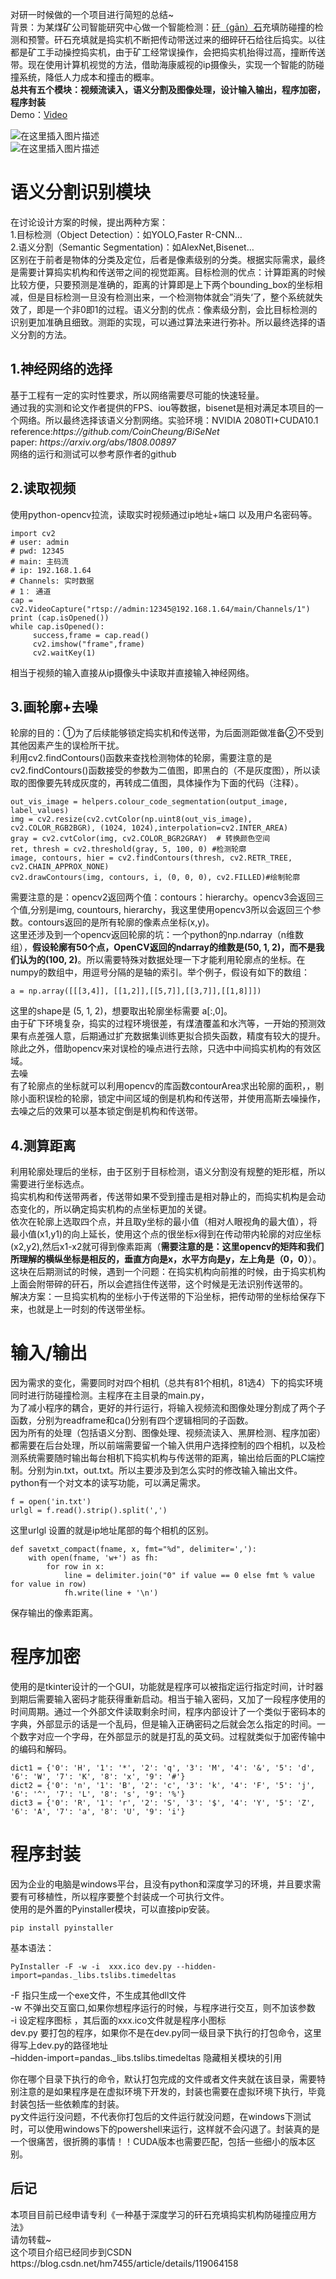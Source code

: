 <!DOCTYPE html>
<html>

<body class="stackedit">
  <div class="stackedit__html"><p>对研一时候做的一个项目进行简短的总结~<br>
背景：为某煤矿公司智能研究中心做一个智能检测：<a href="https://baike.baidu.com/item/%E7%9F%B8%E7%9F%B3/2192577?fr=aladdin">矸（gān）石</a>充填防碰撞的检测和预警。矸石充填就是捣实机不断把传动带送过来的细碎矸石给往后捣实。以往都是矿工手动操控捣实机，由于矿工经常误操作，会把捣实机抬得过高，撞断传送带。现在使用计算机视觉的方法，借助海康威视的ip摄像头，实现一个智能的防碰撞系统，降低人力成本和撞击的概率。<br>
<strong>总共有五个模块：视频流读入，语义分割及图像处理，设计输入输出，程序加密，程序封装</strong><br>
Demo：<a href="https://www.bilibili.com/video/BV1z44y1B7RH/">Video</a></p>
<p><img src="https://img-blog.csdnimg.cn/7d9d4644b8964db9985735df75f9da0a.png?x-oss-process=image/watermark,type_ZmFuZ3poZW5naGVpdGk,shadow_10,text_aHR0cHM6Ly9ibG9nLmNzZG4ubmV0L2htNzQ1NQ==,size_16,color_FFFFFF,t_70#pic_center" alt="在这里插入图片描述"><br>
<img src="https://img-blog.csdnimg.cn/b1933a0e77134887a75ddbda790b43d1.png?x-oss-process=image/watermark,type_ZmFuZ3poZW5naGVpdGk,shadow_10,text_aHR0cHM6Ly9ibG9nLmNzZG4ubmV0L2htNzQ1NQ==,size_16,color_FFFFFF,t_70#pic_center" alt="在这里插入图片描述"></p>
<h1><a id="_8"></a>语义分割识别模块</h1>
<p>在讨论设计方案的时候，提出两种方案：<br>
1.目标检测（Object Detection）：如YOLO,Faster R-CNN…<br>
2.语义分割（Semantic Segmentation)：如AlexNet,Bisenet…<br>
区别在于前者是物体的分类及定位，后者是像素级别的分类。根据实际需求，最终是需要计算捣实机构和传送带之间的视觉距离。目标检测的优点：计算距离的时候比较方便，只要预测是准确的，距离的计算即是上下两个bounding_box的坐标相减，但是目标检测一旦没有检测出来，一个检测物体就会”消失‘了，整个系统就失效了，即是一个非0即1的过程。语义分割的优点：像素级分割，会比目标检测的识别更加准确且细致。测距的实现，可以通过算法来进行弥补。所以最终选择的语义分割的方法。</p>
<h2><a id="1_14"></a>1.神经网络的选择</h2>
<p>基于工程有一定的实时性要求，所以网络需要尽可能的快速轻量。<br>
通过我的实测和论文作者提供的FPS、iou等数据，bisenet是相对满足本项目的一个网络。所以最终选择该语义分割网络。实验环境：NVIDIA 2080TI+CUDA10.1<br>
reference:<em>https://github.com/CoinCheung/BiSeNet</em><br>
paper: <em>https://arxiv.org/abs/1808.00897</em><br>
网络的运行和测试可以参考原作者的github</p>
<h2><a id="2_20"></a>2.读取视频</h2>
<p>使用python-opencv拉流，读取实时视频通过ip地址+端口 以及用户名密码等。</p>
<pre><code class="prism language-python"><span class="token keyword">import</span> cv2
<span class="token comment"># user: admin</span>
<span class="token comment"># pwd: 12345</span>
<span class="token comment"># main: 主码流</span>
<span class="token comment"># ip: 192.168.1.64</span>
<span class="token comment"># Channels: 实时数据</span>
<span class="token comment"># 1： 通道</span>
cap <span class="token operator">=</span> cv2<span class="token punctuation">.</span>VideoCapture<span class="token punctuation">(</span><span class="token string">"rtsp://admin:12345@192.168.1.64/main/Channels/1"</span><span class="token punctuation">)</span>
<span class="token keyword">print</span> <span class="token punctuation">(</span>cap<span class="token punctuation">.</span>isOpened<span class="token punctuation">(</span><span class="token punctuation">)</span><span class="token punctuation">)</span>
<span class="token keyword">while</span> cap<span class="token punctuation">.</span>isOpened<span class="token punctuation">(</span><span class="token punctuation">)</span><span class="token punctuation">:</span>
	 success<span class="token punctuation">,</span>frame <span class="token operator">=</span> cap<span class="token punctuation">.</span>read<span class="token punctuation">(</span><span class="token punctuation">)</span>
	 cv2<span class="token punctuation">.</span>imshow<span class="token punctuation">(</span><span class="token string">"frame"</span><span class="token punctuation">,</span>frame<span class="token punctuation">)</span>
	 cv2<span class="token punctuation">.</span>waitKey<span class="token punctuation">(</span><span class="token number">1</span><span class="token punctuation">)</span>
</code></pre>
<p>相当于视频的输入直接从ip摄像头中读取并直接输入神经网络。</p>
<h2><a id="3_40"></a>3.画轮廓+去噪</h2>
<p>轮廓的目的：①为了后续能够锁定捣实机和传送带，为后面测距做准备②不受到其他因素产生的误检所干扰。<br>
利用cv2.findContours()函数来查找检测物体的轮廓，需要注意的是cv2.findContours()函数接受的参数为二值图，即黑白的（不是灰度图），所以读取的图像要先转成灰度的，再转成二值图，具体操作为下面的代码（注释）。</p>
<pre><code class="prism language-python">out_vis_image <span class="token operator">=</span> helpers<span class="token punctuation">.</span>colour_code_segmentation<span class="token punctuation">(</span>output_image<span class="token punctuation">,</span> label_values<span class="token punctuation">)</span>
img <span class="token operator">=</span> cv2<span class="token punctuation">.</span>resize<span class="token punctuation">(</span>cv2<span class="token punctuation">.</span>cvtColor<span class="token punctuation">(</span>np<span class="token punctuation">.</span>uint8<span class="token punctuation">(</span>out_vis_image<span class="token punctuation">)</span><span class="token punctuation">,</span> cv2<span class="token punctuation">.</span>COLOR_RGB2BGR<span class="token punctuation">)</span><span class="token punctuation">,</span> <span class="token punctuation">(</span><span class="token number">1024</span><span class="token punctuation">,</span> <span class="token number">1024</span><span class="token punctuation">)</span><span class="token punctuation">,</span>interpolation<span class="token operator">=</span>cv2<span class="token punctuation">.</span>INTER_AREA<span class="token punctuation">)</span>
gray <span class="token operator">=</span> cv2<span class="token punctuation">.</span>cvtColor<span class="token punctuation">(</span>img<span class="token punctuation">,</span> cv2<span class="token punctuation">.</span>COLOR_BGR2GRAY<span class="token punctuation">)</span>  <span class="token comment"># 转换颜色空间</span>
ret<span class="token punctuation">,</span> thresh <span class="token operator">=</span> cv2<span class="token punctuation">.</span>threshold<span class="token punctuation">(</span>gray<span class="token punctuation">,</span> <span class="token number">5</span><span class="token punctuation">,</span> <span class="token number">100</span><span class="token punctuation">,</span> <span class="token number">0</span><span class="token punctuation">)</span> <span class="token comment">#检测轮廓</span>
image<span class="token punctuation">,</span> contours<span class="token punctuation">,</span> hier <span class="token operator">=</span> cv2<span class="token punctuation">.</span>findContours<span class="token punctuation">(</span>thresh<span class="token punctuation">,</span> cv2<span class="token punctuation">.</span>RETR_TREE<span class="token punctuation">,</span> cv2<span class="token punctuation">.</span>CHAIN_APPROX_NONE<span class="token punctuation">)</span>
cv2<span class="token punctuation">.</span>drawContours<span class="token punctuation">(</span>img<span class="token punctuation">,</span> contours<span class="token punctuation">,</span> i<span class="token punctuation">,</span> <span class="token punctuation">(</span><span class="token number">0</span><span class="token punctuation">,</span> <span class="token number">0</span><span class="token punctuation">,</span> <span class="token number">0</span><span class="token punctuation">)</span><span class="token punctuation">,</span> cv2<span class="token punctuation">.</span>FILLED<span class="token punctuation">)</span><span class="token comment">#绘制轮廓</span>
</code></pre>
<p>需要注意的是：opencv2返回两个值：contours：hierarchy。opencv3会返回三个值,分别是img, countours, hierarchy，我这里使用opencv3所以会返回三个参数。contours返回的是所有轮廓的像素点坐标(x,y)。<br>
这里还涉及到一个opencv返回轮廓的坑：一个python的np.ndarray（n维数组），<strong>假设轮廓有50个点，OpenCV返回的ndarray的维数是(50, 1, 2)，而不是我们认为的(100, 2)</strong>。所以需要特殊对数据处理一下才能利用轮廓点的坐标。在numpy的数组中，用逗号分隔的是轴的索引。举个例子，假设有如下的数组：</p>
<pre><code class="prism language-python">a <span class="token operator">=</span> np<span class="token punctuation">.</span>array<span class="token punctuation">(</span><span class="token punctuation">[</span><span class="token punctuation">[</span><span class="token punctuation">[</span><span class="token number">3</span><span class="token punctuation">,</span><span class="token number">4</span><span class="token punctuation">]</span><span class="token punctuation">]</span><span class="token punctuation">,</span> <span class="token punctuation">[</span><span class="token punctuation">[</span><span class="token number">1</span><span class="token punctuation">,</span><span class="token number">2</span><span class="token punctuation">]</span><span class="token punctuation">]</span><span class="token punctuation">,</span><span class="token punctuation">[</span><span class="token punctuation">[</span><span class="token number">5</span><span class="token punctuation">,</span><span class="token number">7</span><span class="token punctuation">]</span><span class="token punctuation">]</span><span class="token punctuation">,</span><span class="token punctuation">[</span><span class="token punctuation">[</span><span class="token number">3</span><span class="token punctuation">,</span><span class="token number">7</span><span class="token punctuation">]</span><span class="token punctuation">]</span><span class="token punctuation">,</span><span class="token punctuation">[</span><span class="token punctuation">[</span><span class="token number">1</span><span class="token punctuation">,</span><span class="token number">8</span><span class="token punctuation">]</span><span class="token punctuation">]</span><span class="token punctuation">]</span><span class="token punctuation">)</span> 
</code></pre>
<p>这里的shape是 (5, 1, 2)，想要取出轮廓坐标需要 a[:,0]。<br>
由于矿下环境复杂，捣实的过程环境很差，有煤渣覆盖和水汽等，一开始的预测效果有点差强人意，后期通过扩充数据集训练更拟合损失函数，精度有较大的提升。除此之外，借助opencv来对误检的噪点进行去除，只选中中间捣实机构的有效区域。<br>
去噪<br>
有了轮廓点的坐标就可以利用opencv的库函数contourArea求出轮廓的面积，，剔除小面积误检的轮廓，锁定中间区域的倒是机构和传送带，并使用高斯去噪操作，去噪之后的效果可以基本锁定倒是机构和传送带。</p>
<h2><a id="4_62"></a>4.测算距离</h2>
<p>利用轮廓处理后的坐标，由于区别于目标检测，语义分割没有规整的矩形框，所以需要进行坐标选点。<br>
捣实机构和传送带两者，传送带如果不受到撞击是相对静止的，而捣实机构是会动态变化的，所以确定捣实机构的点坐标更加的关键。<br>
依次在轮廓上选取四个点，并且取y坐标的最小值（相对人眼视角的最大值），将最小值(x1,y1)的向上延长，使用这个点的很坐标x得到在传动带内轮廓的对应坐标(x2,y2),然后x1-x2就可得到像素距离（<strong>需要注意的是：这里opencv的矩阵和我们所理解的横纵坐标是相反的，垂直方向是x，水平方向是y，左上角是（0，0）</strong>）。<br>
这块在后期测试的时候，遇到一个问题：在捣实机构向前推的时候，由于捣实机构上面会附带碎的矸石，所以会遮挡住传送带，这个时候是无法识别传送带的。<br>
解决方案：一旦捣实机构的坐标小于传送带的下沿坐标，把传动带的坐标给保存下来，也就是上一时刻的传送带坐标。</p>
<h1><a id="_69"></a>输入/输出</h1>
<p>因为需求的变化，需要同时对四个相机（总共有81个相机，81选4）下的捣实环境同时进行防碰撞检测。主程序在主目录的main.py，<br>
为了减小程序的耦合，更好的并行运行，将输入视频流和图像处理分割成了两个子函数，分别为readframe和ca()分别有四个逻辑相同的子函数。<br>
因为所有的处理（包括语义分割、图像处理、视频流读入、黑屏检测、程序加密）都需要在后台处理，所以前端需要留一个输入供用户选择控制的四个相机，以及检测系统需要随时输出每台相机下捣实机构与传送带的距离，输出给后面的PLC端控制。分别为in.txt，out.txt。所以主要涉及到怎么实时的修改输入输出文件。python有一个对文本的读写功能，可以满足需求。</p>
<pre><code class="prism language-python">f <span class="token operator">=</span> <span class="token builtin">open</span><span class="token punctuation">(</span><span class="token string">'in.txt'</span><span class="token punctuation">)</span>
urlgl <span class="token operator">=</span> f<span class="token punctuation">.</span>read<span class="token punctuation">(</span><span class="token punctuation">)</span><span class="token punctuation">.</span>strip<span class="token punctuation">(</span><span class="token punctuation">)</span><span class="token punctuation">.</span>split<span class="token punctuation">(</span><span class="token string">','</span><span class="token punctuation">)</span>
</code></pre>
<p>这里urlgl 设置的就是ip地址尾部的每个相机的区别。</p>
<pre><code class="prism language-python"><span class="token keyword">def</span> <span class="token function">savetxt_compact</span><span class="token punctuation">(</span>fname<span class="token punctuation">,</span> x<span class="token punctuation">,</span> fmt<span class="token operator">=</span><span class="token string">"%d"</span><span class="token punctuation">,</span> delimiter<span class="token operator">=</span><span class="token string">','</span><span class="token punctuation">)</span><span class="token punctuation">:</span>
    <span class="token keyword">with</span> <span class="token builtin">open</span><span class="token punctuation">(</span>fname<span class="token punctuation">,</span> <span class="token string">'w+'</span><span class="token punctuation">)</span> <span class="token keyword">as</span> fh<span class="token punctuation">:</span>
        <span class="token keyword">for</span> row <span class="token keyword">in</span> x<span class="token punctuation">:</span>
            line <span class="token operator">=</span> delimiter<span class="token punctuation">.</span>join<span class="token punctuation">(</span><span class="token string">"0"</span> <span class="token keyword">if</span> value <span class="token operator">==</span> <span class="token number">0</span> <span class="token keyword">else</span> fmt <span class="token operator">%</span> value <span class="token keyword">for</span> value <span class="token keyword">in</span> row<span class="token punctuation">)</span>
            fh<span class="token punctuation">.</span>write<span class="token punctuation">(</span>line <span class="token operator">+</span> <span class="token string">'\n'</span><span class="token punctuation">)</span>
</code></pre>
<p>保存输出的像素距离。</p>
<h1><a id="_89"></a>程序加密</h1>
<p>使用的是tkinter设计的一个GUI，功能就是程序可以被指定运行指定时间，计时器到期后需要输入密码才能获得重新启动。相当于输入密码，又加了一段程序使用的时间周期。通过一个外部文件读取剩余时间，程序内部设计了一个类似于密码本的字典，外部显示的话是一个乱码，但是输入正确密码之后就会怎么指定的时间。一个数字对应一个字母，在外部显示的就是打乱的英文码。过程就类似于加密传输中的编码和解码。</p>
<pre><code class="prism language-python">dict1 <span class="token operator">=</span> <span class="token punctuation">{</span><span class="token string">'0'</span><span class="token punctuation">:</span> <span class="token string">'H'</span><span class="token punctuation">,</span> <span class="token string">'1'</span><span class="token punctuation">:</span> <span class="token string">'*'</span><span class="token punctuation">,</span> <span class="token string">'2'</span><span class="token punctuation">:</span> <span class="token string">'q'</span><span class="token punctuation">,</span> <span class="token string">'3'</span><span class="token punctuation">:</span> <span class="token string">'M'</span><span class="token punctuation">,</span> <span class="token string">'4'</span><span class="token punctuation">:</span> <span class="token string">'&amp;'</span><span class="token punctuation">,</span> <span class="token string">'5'</span><span class="token punctuation">:</span> <span class="token string">'d'</span><span class="token punctuation">,</span> <span class="token string">'6'</span><span class="token punctuation">:</span> <span class="token string">'W'</span><span class="token punctuation">,</span> <span class="token string">'7'</span><span class="token punctuation">:</span> <span class="token string">'K'</span><span class="token punctuation">,</span> <span class="token string">'8'</span><span class="token punctuation">:</span> <span class="token string">'x'</span><span class="token punctuation">,</span> <span class="token string">'9'</span><span class="token punctuation">:</span> <span class="token string">'#'</span><span class="token punctuation">}</span>
dict2 <span class="token operator">=</span> <span class="token punctuation">{</span><span class="token string">'0'</span><span class="token punctuation">:</span> <span class="token string">'n'</span><span class="token punctuation">,</span> <span class="token string">'1'</span><span class="token punctuation">:</span> <span class="token string">'B'</span><span class="token punctuation">,</span> <span class="token string">'2'</span><span class="token punctuation">:</span> <span class="token string">'c'</span><span class="token punctuation">,</span> <span class="token string">'3'</span><span class="token punctuation">:</span> <span class="token string">'k'</span><span class="token punctuation">,</span> <span class="token string">'4'</span><span class="token punctuation">:</span> <span class="token string">'F'</span><span class="token punctuation">,</span> <span class="token string">'5'</span><span class="token punctuation">:</span> <span class="token string">'j'</span><span class="token punctuation">,</span> <span class="token string">'6'</span><span class="token punctuation">:</span> <span class="token string">'^'</span><span class="token punctuation">,</span> <span class="token string">'7'</span><span class="token punctuation">:</span> <span class="token string">'L'</span><span class="token punctuation">,</span> <span class="token string">'8'</span><span class="token punctuation">:</span> <span class="token string">'s'</span><span class="token punctuation">,</span> <span class="token string">'9'</span><span class="token punctuation">:</span> <span class="token string">'%'</span><span class="token punctuation">}</span>
dict3 <span class="token operator">=</span> <span class="token punctuation">{</span><span class="token string">'0'</span><span class="token punctuation">:</span> <span class="token string">'R'</span><span class="token punctuation">,</span> <span class="token string">'1'</span><span class="token punctuation">:</span> <span class="token string">'r'</span><span class="token punctuation">,</span> <span class="token string">'2'</span><span class="token punctuation">:</span> <span class="token string">'S'</span><span class="token punctuation">,</span> <span class="token string">'3'</span><span class="token punctuation">:</span> <span class="token string">'$'</span><span class="token punctuation">,</span> <span class="token string">'4'</span><span class="token punctuation">:</span> <span class="token string">'Y'</span><span class="token punctuation">,</span> <span class="token string">'5'</span><span class="token punctuation">:</span> <span class="token string">'Z'</span><span class="token punctuation">,</span> <span class="token string">'6'</span><span class="token punctuation">:</span> <span class="token string">'A'</span><span class="token punctuation">,</span> <span class="token string">'7'</span><span class="token punctuation">:</span> <span class="token string">'a'</span><span class="token punctuation">,</span> <span class="token string">'8'</span><span class="token punctuation">:</span> <span class="token string">'U'</span><span class="token punctuation">,</span> <span class="token string">'9'</span><span class="token punctuation">:</span> <span class="token string">'i'</span><span class="token punctuation">}</span>
</code></pre>
<h1><a id="_97"></a>程序封装</h1>
<p>因为企业的电脑是windows平台，且没有python和深度学习的环境，并且要求需要有可移植性，所以程序要整个封装成一个可执行文件。<br>
使用的是外置的Pyinstaller模块，可以直接pip安装。</p>
<pre><code class="prism language-python">pip install pyinstaller
</code></pre>
<p>基本语法：</p>
<pre><code class="prism language-python">PyInstaller <span class="token operator">-</span>F <span class="token operator">-</span>w <span class="token operator">-</span>i  xxx<span class="token punctuation">.</span>ico dev<span class="token punctuation">.</span>py <span class="token operator">-</span><span class="token operator">-</span>hidden<span class="token operator">-</span><span class="token keyword">import</span><span class="token operator">=</span>pandas<span class="token punctuation">.</span>_libs<span class="token punctuation">.</span>tslibs<span class="token punctuation">.</span>timedeltas
</code></pre>
<p>-F 指只生成一个exe文件，不生成其他dll文件<br>
-w 不弹出交互窗口,如果你想程序运行的时候，与程序进行交互，则不加该参数<br>
-i 设定程序图标 ，其后面的xxx.ico文件就是程序小图标<br>
dev.py 要打包的程序，如果你不是在dev.py同一级目录下执行的打包命令，这里得写上dev.py的路径地址<br>
–hidden-import=pandas._libs.tslibs.timedeltas 隐藏相关模块的引用</p>
<p>你在哪个目录下执行的命令，默认打包完成的文件或者文件夹就在该目录，需要特别注意的是如果程序是在虚拟环境下开发的，封装也需要在虚拟环境下执行，毕竟封装包括一些依赖库的封装。<br>
py文件运行没问题，不代表你打包后的文件运行就没问题，在windows下测试时，可以使用windows下的powershell来运行，这样就不会闪退了。封装真的是一个很痛苦，很折腾的事情！！CUDA版本也需要匹配，包括一些细小的版本区别。</p>
<h2><a id="_116"></a>后记</h2>
<p>本项目目前已经申请专利《一种基于深度学习的矸石充填捣实机构防碰撞应用方法》<br>
请勿转载~<br>
这个项目介绍已经同步到CSDN https://blog.csdn.net/hm7455/article/details/119064158</p>
</div>
</body>

</html>
